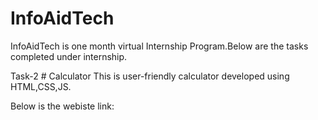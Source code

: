 # InfoAidTech
InfoAidTech is one month virtual Internship Program.Below are the tasks completed under internship.

Task-2 # Calculator
This is user-friendly calculator developed using HTML,CSS,JS.

Below is the webiste link:
